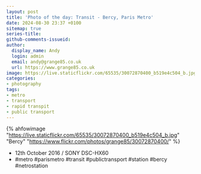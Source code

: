 ```yaml
---
layout: post
title: 'Photo of the day: Transit - Bercy, Paris Metro'
date: 2024-08-30 23:37 +0100
sitemap: true
series-title:
github-comments-issueid:
author:
  display_name: Andy
  login: admin
  email: andy@grange85.co.uk
  url: https://www.grange85.co.uk
image: https://live.staticflickr.com/65535/30072870400_b519e4c504_b.jpg
categories:
- photography
tags:
- metro
- transport
- rapid transpit
- public transport
---
```

{% ahfowimage "https://live.staticflickr.com/65535/30072870400_b519e4c504_b.jpg" "Bercy" "https://www.flickr.com/photos/grange85/30072870400/" %}

 - 12th October 2016 / SONY DSC-HX60
 - #metro #parismetro #transit #publictransport #station #bercy #netrostation
